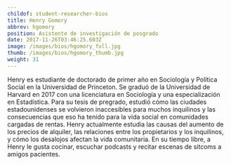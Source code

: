 ```yaml
---
childof: student-researcher-bios
title: Henry Gomory
abbrev: hgomory
position: Asistente de investigación de posgrado
date: 2017-11-26T03:46:25.603Z
image: /images/bios/hgomory_full.jpg
thumb: /images/bios/hgomory_thumb.jpg
weight: 31
---
```

Henry es estudiante de doctorado de primer año en Sociología y Política Social en la Universidad de Princeton. Se graduó de la Universidad de Harvard en 2017 con una licenciatura en Sociología y una especialización en Estadística. Para su tesis de pregrado, estudió cómo las ciudades estadounidenses se volvieron inaccesibles para muchos inquilinos y las consecuencias que eso ha tenido para la vida social en comunidades cargadas de rentas. Henry actualmente estudia las causas del aumento de los precios de alquiler, las relaciones entre los propietarios y los inquilinos, y cómo los desalojos afectan la vida comunitaria. En su tiempo libre, a Henry le gusta cocinar, escuchar podcasts y recitar escenas de sitcoms a amigos pacientes.